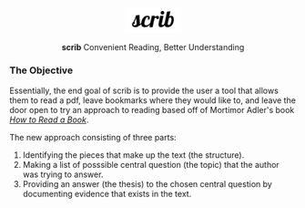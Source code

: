 <div align="center">
  <img src="docs/static/scrib-logo.png" width="100">
  <p><strong>scrib</strong> Convenient Reading, Better Understanding</p>
</div>

### The Objective

Essentially, the end goal of scrib is to provide the user a tool that allows them to read a pdf, leave bookmarks where they would like to, and leave the door open to try an approach to reading based off of Mortimor Adler's book [_How to Read a Book_](https://en.wikipedia.org/wiki/How_to_Read_a_Book).

The new approach consisting of three parts:

1. Identifying the pieces that make up the text (the structure).
2. Making a list of posssible central question (the topic) that the author was trying to answer.
3. Providing an answer (the thesis) to the chosen central question by documenting evidence that exists in the text. 
